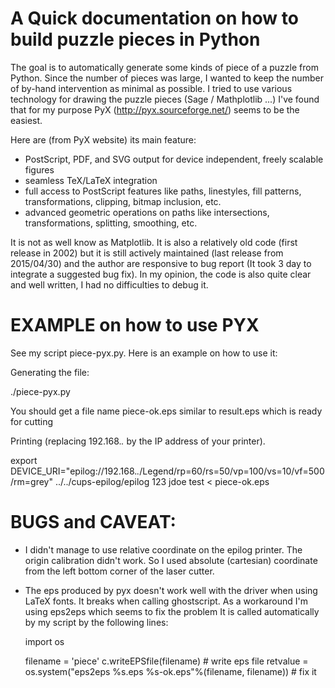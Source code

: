 A Quick documentation on how to build puzzle pieces in Python
=============================================================


The goal is to automatically generate some kinds of piece of a puzzle from
Python. Since the number of pieces was large, I wanted to keep the number of
by-hand intervention as minimal as possible. I tried to use various technology
for drawing the puzzle pieces (Sage / Mathplotlib ...) I've found that for my
purpose PyX (http://pyx.sourceforge.net/) seems to be the easiest.

Here are (from PyX website) its main feature:
  - PostScript, PDF, and SVG output for device independent, freely scalable figures
  - seamless TeX/LaTeX integration
  - full access to PostScript features like paths, linestyles, fill patterns,
    transformations, clipping, bitmap inclusion, etc.
  - advanced geometric operations on paths like intersections,
    transformations, splitting, smoothing, etc.

It is not as well know as Matplotlib. It is also a relatively old code (first
release in 2002) but it is still actively maintained (last release from
2015/04/30) and the author are responsive to bug report (It took 3 day to
integrate a suggested bug fix). In my opinion, the code is also quite clear
and well written, I had no difficulties to debug it.



EXAMPLE on how to use PYX
=========================

See my script piece-pyx.py. Here is  an example on how to use it:

Generating the file:

   ./piece-pyx.py

You should get a file name piece-ok.eps similar to result.eps which is ready for cutting

Printing (replacing 192.168.*.* by the IP address of your printer).

   export DEVICE_URI="epilog://192.168.*.*/Legend/rp=60/rs=50/vp=100/vs=10/vf=500/rm=grey"
   ../../cups-epilog/epilog 123 jdoe test < piece-ok.eps



BUGS and CAVEAT:
================

- I didn't manage to use relative coordinate on the epilog printer. The origin
  calibration didn't work. So I used absolute (cartesian) coordinate from the
  left bottom corner of the laser cutter.

- The eps produced by pyx doesn't work well with the driver when using LaTeX
  fonts. It breaks when calling ghostscript. As a workaround I'm using eps2eps
  which seems to fix the problem It is called automatically by my script by
  the following lines:

  import os

  filename = 'piece'
  c.writeEPSfile(filename)   # write eps file
  retvalue = os.system("eps2eps %s.eps %s-ok.eps"%(filename, filename)) # fix it
